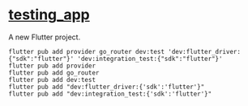 # [testing_app](https://codelabs.developers.google.com/codelabs/flutter-app-testing)

A new Flutter project.

```
flutter pub add provider go_router dev:test 'dev:flutter_driver:{"sdk":"flutter"}' 'dev:integration_test:{"sdk":"flutter"}'
flutter pub add provider
flutter pub add go_router
flutter pub add dev:test
flutter pub add "dev:flutter_driver:{'sdk':'flutter'}"
flutter pub add "dev:integration_test:{'sdk':'flutter'}"
```
